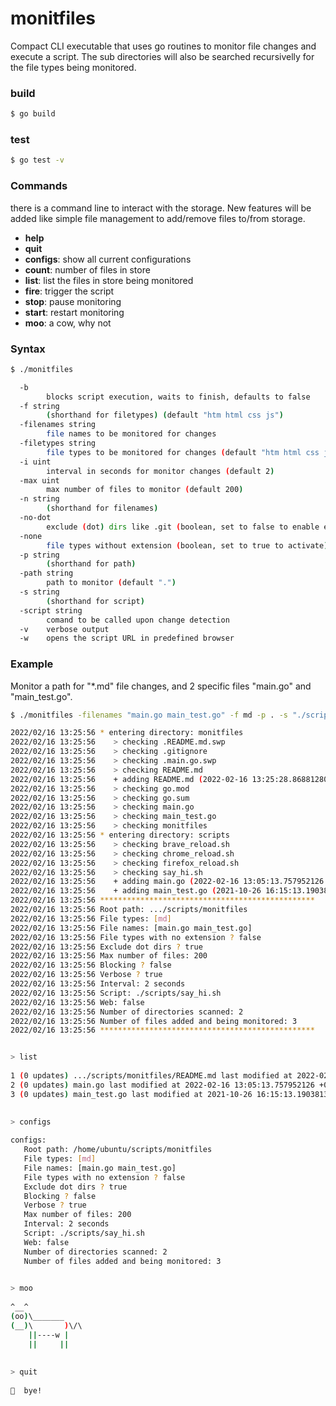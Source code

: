 # monitfiles

Compact CLI executable that uses go routines to monitor file changes and execute a script.
The sub directories will also be searched recursivelly for the file types being monitored.

### build

```bash
$ go build
```


### test

```bash
$ go test -v
```

### Commands

there is a command line to interact with the storage. 
New features will be added like simple file management to add/remove files to/from storage.

 - __help__
 - __quit__ 
 - __configs__: show all current configurations
 - __count__: number of files in store
 - __list__: list the files in store being monitored
 - __fire__: trigger the script
 - __stop__: pause monitoring
 - __start__: restart monitoring 
 - __moo__: a cow, why not


### Syntax

```bash
$ ./monitfiles 

  -b	
    	blocks script execution, waits to finish, defaults to false
  -f string
    	(shorthand for filetypes) (default "htm html css js")
  -filenames string
    	file names to be monitored for changes
  -filetypes string
    	file types to be monitored for changes (default "htm html css js")
  -i uint
    	interval in seconds for monitor changes (default 2)
  -max uint
    	max number of files to monitor (default 200)
  -n string
    	(shorthand for filenames)
  -no-dot
    	exclude (dot) dirs like .git (boolean, set to false to enable entering them) (default true)
  -none
    	file types without extension (boolean, set to true to activate)
  -p string
    	(shorthand for path)
  -path string
    	path to monitor (default ".")
  -s string
    	(shorthand for script)
  -script string
    	comand to be called upon change detection
  -v	verbose output
  -w	opens the script URL in predefined browser

```


### Example

Monitor a path for "*.md" file changes, and 2 specific files "main.go" and "main_test.go".

```bash
$ ./monitfiles -filenames "main.go main_test.go" -f md -p . -s "./scripts/say_hi.sh" -v

2022/02/16 13:25:56 * entering directory: monitfiles
2022/02/16 13:25:56    > checking .README.md.swp
2022/02/16 13:25:56    > checking .gitignore
2022/02/16 13:25:56    > checking .main.go.swp
2022/02/16 13:25:56    > checking README.md
2022/02/16 13:25:56    + adding README.md (2022-02-16 13:25:28.868812804 +0000 WET)
2022/02/16 13:25:56    > checking go.mod
2022/02/16 13:25:56    > checking go.sum
2022/02/16 13:25:56    > checking main.go
2022/02/16 13:25:56    > checking main_test.go
2022/02/16 13:25:56    > checking monitfiles
2022/02/16 13:25:56 * entering directory: scripts
2022/02/16 13:25:56    > checking brave_reload.sh
2022/02/16 13:25:56    > checking chrome_reload.sh
2022/02/16 13:25:56    > checking firefox_reload.sh
2022/02/16 13:25:56    > checking say_hi.sh
2022/02/16 13:25:56    + adding main.go (2022-02-16 13:05:13.757952126 +0000 WET)
2022/02/16 13:25:56    + adding main_test.go (2021-10-26 16:15:13.19038135 +0100 WEST)
2022/02/16 13:25:56 ************************************************
2022/02/16 13:25:56 Root path: .../scripts/monitfiles
2022/02/16 13:25:56 File types: [md]
2022/02/16 13:25:56 File names: [main.go main_test.go]
2022/02/16 13:25:56 File types with no extension ? false
2022/02/16 13:25:56 Exclude dot dirs ? true
2022/02/16 13:25:56 Max number of files: 200
2022/02/16 13:25:56 Blocking ? false
2022/02/16 13:25:56 Verbose ? true
2022/02/16 13:25:56 Interval: 2 seconds
2022/02/16 13:25:56 Script: ./scripts/say_hi.sh
2022/02/16 13:25:56 Web: false
2022/02/16 13:25:56 Number of directories scanned: 2
2022/02/16 13:25:56 Number of files added and being monitored: 3
2022/02/16 13:25:56 ************************************************


> list
 
1 (0 updates) .../scripts/monitfiles/README.md last modified at 2022-02-16 13:25:28.868812804 +0000 WET 
2 (0 updates) main.go last modified at 2022-02-16 13:05:13.757952126 +0000 WET 
3 (0 updates) main_test.go last modified at 2021-10-26 16:15:13.19038135 +0100 WEST 

 
> configs
 
configs:
   Root path: /home/ubuntu/scripts/monitfiles 
   File types: [md] 
   File names: [main.go main_test.go] 
   File types with no extension ? false 
   Exclude dot dirs ? true 
   Blocking ? false 
   Verbose ? true 
   Max number of files: 200 
   Interval: 2 seconds 
   Script: ./scripts/say_hi.sh 
   Web: false 
   Number of directories scanned: 2 
   Number of files added and being monitored: 3 
 

> moo 
 
^__^ 
(oo)\_______ 
(__)\       )\/\ 
    ||----w | 
    ||     ||
 
 
> quit
 
👋  bye!
``` 





